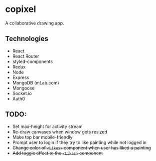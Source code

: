 # copixel

A collaborative drawing app.

## Technologies

- React
- React Router
- styled-components
- Redux
- Node
- Express
- MongoDB (mLab.com)
- Mongoose
- Socket.io
- Auth0

## TODO:

- Set max-height for activity stream
- Re-draw canvases when window gets resized
- Make top bar mobile-friendly
- Prompt user to login if they try to like painting while not logged in
- ~~Change color of `<Likes>` component when user has liked a painting~~
- ~~Add toggle effect to the `<Likes>` component~~